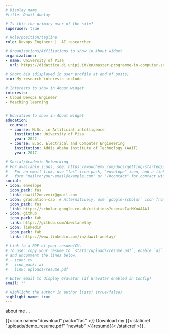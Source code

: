 ```yaml
---
# Display name
#title: Dawit Anelay

# Is this the primary user of the site?
superuser: true

# Role/position/tagline
role: Devops Engineer |  AI researcher  

# Organizations/Affiliations to show in About widget
organizations:
- name: University of Pisa
  url: https://didattica.di.unipi.it/en/master-programme-in-computer-science/

# Short bio (displayed in user profile at end of posts)
bio: My research interests include

# Interests to show in About widget
interests:
- Cloud Devops Engineer
- Meaching learning


# Education to show in About widget
education:
  courses:
  - course: M.Sc. in Artificial intelligence
    institution: University of Pisa
    year: 2022
  - course: B.Sc. Electrical and Computer Engineering
    institution: Addis Ababa Institute of Technology (AAiT)
    year: 2017

# Social/Academic Networking
# For available icons, see: https://wowchemy.com/docs/getting-started/page-builder/#icons
#   For an email link, use "fas" icon pack, "envelope" icon, and a link in the
#   form "mailto:your-email@example.com" or "/#contact" for contact widget.
social:
- icon: envelope
  icon_pack: fas
  link: dawit12mezemir@gmail.com
- icon: graduation-cap  # Alternatively, use `google-scholar` icon from `ai` icon pack
  icon_pack: fas
  link: https://scholar.google.co.uk/citations?user=sIwtMXoAAAAJ
- icon: github
  icon_pack: fab
  link: https://github.com/dawitanelay
- icon: linkedin
  icon_pack: fab
  link: https://www.linkedin.com/in/dawit-anelay/

# Link to a PDF of your resume/CV.
# To use: copy your resume to `static/uploads/resume.pdf`, enable `ai` icons in `params.toml`,
# and uncomment the lines below.
# - icon: cv
#   icon_pack: ai
#   link: uploads/resume.pdf

# Enter email to display Gravatar (if Gravatar enabled in Config)
email: ""

# Highlight the author in author lists? (true/false)
highlight_name: true
---
```


about me ...

{{< icon name="download" pack="fas" >}} Download my {{< staticref "uploads/demo_resume.pdf" "newtab" >}}resumé{{< /staticref >}}.
